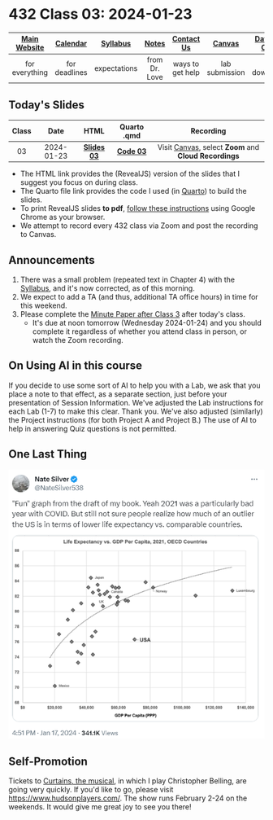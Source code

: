 # 432 Class 03: 2024-01-23

[Main Website](https://thomaselove.github.io/432-2024/) | [Calendar](https://thomaselove.github.io/432-2024/calendar.html) | [Syllabus](https://thomaselove.github.io/432-syllabus-2024/) | [Notes](https://thomaselove.github.io/432-notes/) | [Contact Us](https://thomaselove.github.io/432-2024/contact.html) | [Canvas](https://canvas.case.edu) | [Data and Code](https://github.com/THOMASELOVE/432-data) | [Sources](https://github.com/THOMASELOVE/432-classes-2024/tree/main/sources)
:-----------: | :--------------: | :----------: | :---------: | :-------------: | :-----------: | :------------: |:------:
for everything | for deadlines | expectations | from Dr. Love | ways to get help | lab submission | for downloads | to read

## Today's Slides

Class | Date | HTML | Quarto .qmd | Recording
:---: | :--------: | :------: | :------: | :-------------:
03 | 2024-01-23 | **[Slides 03](https://thomaselove.github.io/432-slides-2024/slides03.html)** | **[Code 03](https://github.com/THOMASELOVE/432-slides-2024/blob/main/slides03.qmd)** | Visit [Canvas](https://canvas.case.edu/), select **Zoom** and **Cloud Recordings**

- The HTML link provides the (RevealJS) version of the slides that I suggest you focus on during class.
- The Quarto file link provides the code I used (in [Quarto](https://quarto.org/)) to build the slides.
- To print RevealJS slides **to pdf**, [follow these instructions](https://quarto.org/docs/presentations/revealjs/presenting.html#print-to-pdf) using Google Chrome as your browser.
- We attempt to record every 432 class via Zoom and post the recording to Canvas.

## Announcements

1. There was a small problem (repeated text in Chapter 4) with the [Syllabus](https://thomaselove.github.io/432-syllabus-2024/), and it's now corrected, as of this morning.
2. We expect to add a TA (and thus, additional TA office hours) in time for this weekend.
3. Please complete the [Minute Paper after Class 3](https://bit.ly/432-2024-min-03) after today's class.
    - It's due at noon tomorrow (Wednesday 2024-01-24) and you should complete it regardless of whether you attend class in person, or watch the Zoom recording.

## On Using AI in this course

If you decide to use some sort of AI to help you with a Lab, we ask that you place a note to that effect, as a separate section, just before your presentation of Session Information. We've adjusted the Lab instructions for each Lab (1-7) to make this clear. Thank you. We've also adjusted (similarly) the Project instructions (for both Project A and Project B.) The use of AI to help in answering Quiz questions is not permitted.

## One Last Thing

![](figures/silver_2024-01-17.png)

## Self-Promotion

Tickets to [Curtains, the musical](https://www.hudsonplayers.com/now-playing), in which I play Christopher Belling, are going very quickly. If you'd like to go, please visit <https://www.hudsonplayers.com/>. The show runs February 2-24 on the weekends. It would give me great joy to see you there!
